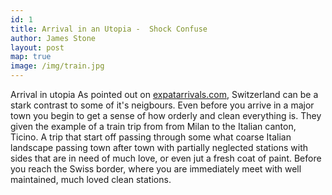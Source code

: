 ```yaml
---
id: 1
title: Arrival in an Utopia -  Shock Confuse
author: James Stone
layout: post
map: true
image: /img/train.jpg
---
```

Arrival in utopia
As pointed out on [expatarrivals.com](http://expatarrivals.com), Switzerland can be a stark contrast to some of it's neigbours. Even before you arrive in a major town you begin to get a sense of how orderly and clean everything is. They given the example of a train trip from from Milan to the Italian canton, Ticino. A trip that start off passing through some what coarse Italian landscape passing town after town with partially neglected stations with sides that are in need of much love, or even jut a fresh coat of paint. Before you reach the Swiss border, where you are immediately meet with well maintained, much loved clean stations.


<!--
This question responds to ideas from the Week 10 lecture and reading. You should prepare your post before your Week 10 tutorial. 

# How might visiting your country specialisation challenge, confuse, or even shock you?

Find ONE aspect of your country specialisation that differs – in either a small or large way – from your home and/or your routines.

You might choose, for example:

Food or eating habits
Body language or gestures
Hygiene
Clothing
What is acceptable in public and private spaces
Laws or rules

In your blogpost, you will need to:

Explain why it is a difference
Reflect on how the experience of difference might make you feel or react
Consider how (or if) you might minimise ‘culture shock’ or ‘culture confusion’
-->
<!--
<div class="quote-with-name">
    <span>Matterhorn Location</span>
    <div id="map"></div>
</div>
-->


<script>$('#map').vectorMap({
    map: 'ch_mill',
    hoverOpacity: 0.7,
    hoverColor: false,
    markerStyle: {
        initial: {
            fill: '#F8E23B',
            stroke: '#383f47'
        }
    },
    regionStyle: {
        initial: {
            fill: "#f2e8b6"
        },
        hover: {
            fill: '#e8b84d'
        }
    },
    backgroundColor: 'rgba(252, 251, 248, 0.75)',
    markers:  [
        {latLng: [45.976389, 7.658333], name: 'Matterhorn'}
    ]
});
</script>
